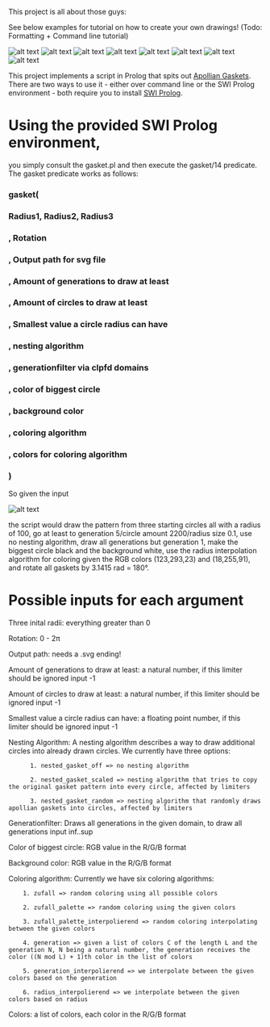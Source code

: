 
This project is all about those guys:

See below examples for tutorial on how to create your own drawings! (Todo: Formatting + Command line tutorial)

![alt text](https://github.com/Ferdodonna/Gasket/blob/master/examples/example11.PNG)
![alt text](https://github.com/Ferdodonna/Gasket/blob/master/examples/example7.PNG)
![alt text](https://github.com/Ferdodonna/Gasket/blob/master/examples/example1.PNG)
![alt text](https://github.com/Ferdodonna/Gasket/blob/master/examples/example9.PNG)
![alt text](https://github.com/Ferdodonna/Gasket/blob/master/examples/example3.PNG)
![alt text](https://github.com/Ferdodonna/Gasket/blob/master/examples/example4.PNG)
![alt text](https://github.com/Ferdodonna/Gasket/blob/master/examples/example8.PNG)
![alt text](https://github.com/Ferdodonna/Gasket/blob/master/examples/example12.PNG)

This project implements a script in Prolog that spits out [Apollian Gaskets](https://en.wikipedia.org/wiki/Apollonian_gasket). There are two ways to use it - either over command line or the SWI Prolog environment -  both require you to install [SWI Prolog](https://www.swi-prolog.org).

# Using the provided SWI Prolog environment, 
you simply consult the gasket.pl and then execute the gasket/14 predicate. The gasket predicate works as follows:



### gasket(    
  ###      Radius1, Radius2, Radius3
  ###      , Rotation
   
  ###      , Output path for svg file
   
  ###      , Amount of generations to draw at least
   
  ###      , Amount of circles to draw at least
   
  ###      , Smallest value a circle radius can have
   
  ###      , nesting algorithm
   
  ###      , generationfilter via clpfd domains
   
  ###      , color of biggest circle
   
  ###      , background color
   
  ###      , coloring algorithm
   
  ###      , colors for coloring algorithm

### )

      
So given the input 

![alt text](https://github.com/Ferdodonna/Gasket/blob/master/examples/input_example.PNG)

the script would draw the pattern from three starting circles all with a radius of 100, go at least to generation 5/circle amount 2200/radius size 0.1, use no nesting algorithm, draw all generations but generation 1, make the biggest circle black and the background white, use the radius interpolation algorithm for coloring given the RGB colors (123,293,23) and (18,255,91), and rotate all gaskets by 3.1415 rad = 180°.

# Possible inputs for each argument

Three inital radii: everything greater than 0

Rotation: 0 - 2π

Output path: needs a .svg ending!

Amount of generations to draw at least: a natural number, if this limiter should be ignored input -1

Amount of circles to draw at least: a natural number, if this limiter should be ignored input -1

Smallest value a circle radius can have: a floating point number, if this limiter should be ignored input -1

Nesting Algorithm: A nesting algorithm describes a way to draw additional circles into already drawn circles. We currently have three 
options:
          
          1. nested_gasket_off => no nesting algorithm
          
          2. nested_gasket_scaled => nesting algorithm that tries to copy the original gasket pattern into every circle, affected by limiters
          
          3. nested_gasket_random => nesting algorithm that randomly draws apollian gaskets into circles, affected by limiters

Generationfilter: Draws all generations in the given domain, to draw all generations input inf..sup

Color of biggest circle: RGB value in the R/G/B format

Background color: RGB value in the R/G/B format

Coloring algorithm: Currently we have six coloring algorithms:


        1. zufall => random coloring using all possible colors

        2. zufall_palette => random coloring using the given colors

        3. zufall_palette_interpolierend => random coloring interpolating between the given colors

        4. generation => given a list of colors C of the length L and the generation N, N being a natural number, the generation receives the color ((N mod L) + 1)th color in the list of colors
          
        5. generation_interpolierend => we interpolate between the given colors based on the generation
          
        6. radius_interpolierend => we interpolate between the given colors based on radius

Colors: a list of colors, each color in the R/G/B format





